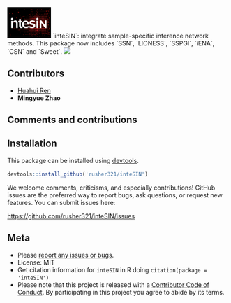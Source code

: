 <img src="data/logo.png" width="100">
`inteSIN`: integrate sample-specific inference network methods. This package now includes `SSN`, `LIONESS`, `SSPGI`, `iENA`, `CSN` and `Sweet`.

<img src="data/microbiota.png" width="500">

Contributors
------------

-   [Huahui Ren](https://github.com/rusher321)
-   **Mingyue Zhao**

Comments and contributions
--------------------------

Installation
------------

This package can be installed using [devtools](http://cran.r-project.org/web/packages/devtools/index.html).

``` r
devtools::install_github('rusher321/inteSIN')
```

We welcome comments, criticisms, and especially contributions! GitHub
issues are the preferred way to report bugs, ask questions, or request
new features. You can submit issues here:

<https://github.com/rusher321/inteSIN/issues>

Meta
----

-   Please [report any issues or
    bugs](https://github.com/rusher321/inteSIN/issues).
-   License: MIT
-   Get citation information for `inteSIN` in R doing
    `citation(package = 'inteSIN')`
-   Please note that this project is released with a [Contributor Code
    of Conduct](CONDUCT.md). By participating in this project you agree
    to abide by its terms.
